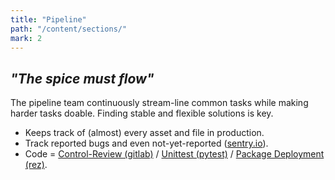 ```yaml
---
title: "Pipeline"
path: "/content/sections/"
mark: 2
---
```


## *"The spice must flow"*

The pipeline team continuously stream-line common tasks while making harder tasks doable. Finding stable and flexible solutions is key.

- Keeps track of (almost) every asset and file in production.
- Track reported bugs and even not-yet-reported ([sentry.io](https://sentry.io)).
- Code = [Control-Review (gitlab)](http://gitlab.com/) / [Unittest (pytest)](http://docs.pytest.org) / [Package Deployment (rez)](https://github.com/nerdvegas/rez).
